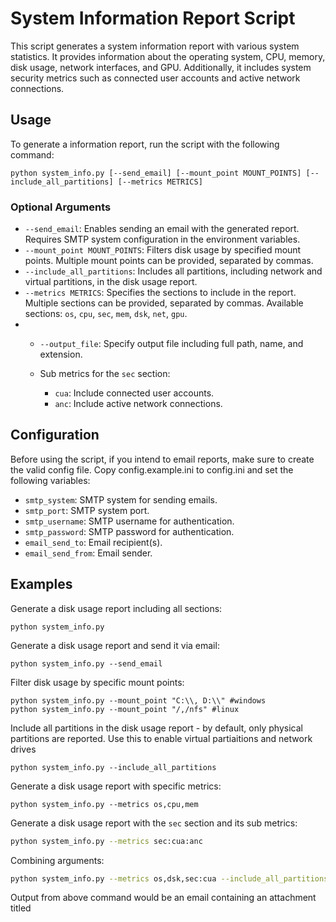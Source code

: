 # System Information Report Script
This script generates a system information report with various system statistics. It provides information about the operating system, CPU, memory, disk usage, network interfaces, and GPU. Additionally, it includes system security metrics such as connected user accounts and active network connections.
## Usage
To generate a information report, run the script with the following command:
```
python system_info.py [--send_email] [--mount_point MOUNT_POINTS] [--include_all_partitions] [--metrics METRICS]
```
### Optional Arguments
- `--send_email`: Enables sending an email with the generated report. Requires SMTP system configuration in the environment variables.
- `--mount_point MOUNT_POINTS`: Filters disk usage by specified mount points. Multiple mount points can be provided, separated by commas.
- `--include_all_partitions`: Includes all partitions, including network and virtual partitions, in the disk usage report.
- `--metrics METRICS`: Specifies the sections to include in the report. Multiple sections can be provided, separated by commas. Available sections: `os`, `cpu`, `sec`, `mem`, `dsk`, `net`, `gpu`.
- - `--output_file`: Specify output file including full path, name, and extension.

  - Sub metrics for the `sec` section:
    - `cua`: Include connected user accounts.
    - `anc`: Include active network connections.
## Configuration
Before using the script, if you intend to email reports, make sure to create the valid config file. Copy config.example.ini to config.ini and set the following variables:
- `smtp_system`: SMTP system for sending emails.
- `smtp_port`: SMTP system port.
- `smtp_username`: SMTP username for authentication.
- `smtp_password`: SMTP password for authentication.
- `email_send_to`: Email recipient(s).
- `email_send_from`: Email sender.
## Examples
Generate a disk usage report including all sections:
```
python system_info.py
```
Generate a disk usage report and send it via email:
```
python system_info.py --send_email
```
Filter disk usage by specific mount points:
```
python system_info.py --mount_point "C:\\, D:\\" #windows
python system_info.py --mount_point "/,/nfs" #linux
```
Include all partitions in the disk usage report - by default, only physical partitions are reported. Use this to enable virtual partiaitions and network drives
```
python system_info.py --include_all_partitions
```
Generate a disk usage report with specific metrics:
```
python system_info.py --metrics os,cpu,mem
```
Generate a disk usage report with the `sec` section and its sub metrics:
```bash
python system_info.py --metrics sec:cua:anc
```
Combining arguments:
```bash
python system_info.py --metrics os,dsk,sec:cua --include_all_partitions --send_email
```
Output from above command would be an email containing an attachment titled 


